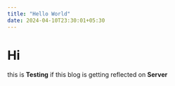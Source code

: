 ```yaml
---
title: "Hello World"
date: 2024-04-10T23:30:01+05:30
---
```


# Hi

this is **Testing** if this blog is getting reflected on **Server**